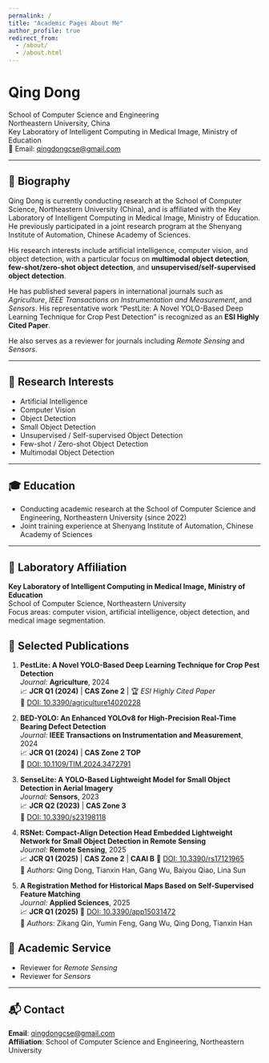 ```yaml
---
permalink: /
title: "Academic Pages About Me"
author_profile: true
redirect_from: 
  - /about/
  - /about.html
---
```


# Qing Dong

School of Computer Science and Engineering  
Northeastern University, China  
Key Laboratory of Intelligent Computing in Medical Image, Ministry of Education  
📧 Email: qingdongcse@gmail.com

---

## 🧬 Biography

Qing Dong is currently conducting research at the School of Computer Science, Northeastern University (China), and is affiliated with the Key Laboratory of Intelligent Computing in Medical Image, Ministry of Education. He previously participated in a joint research program at the Shenyang Institute of Automation, Chinese Academy of Sciences.

His research interests include artificial intelligence, computer vision, and object detection, with a particular focus on **multimodal object detection**, **few-shot/zero-shot object detection**, and **unsupervised/self-supervised object detection**.

He has published several papers in international journals such as *Agriculture*, *IEEE Transactions on Instrumentation and Measurement*, and *Sensors*. His representative work “PestLite: A Novel YOLO-Based Deep Learning Technique for Crop Pest Detection” is recognized as an **ESI Highly Cited Paper**.

He also serves as a reviewer for journals including *Remote Sensing* and *Sensors*.

---

## 🔬 Research Interests

- Artificial Intelligence  
- Computer Vision  
- Object Detection  
- Small Object Detection  
- Unsupervised / Self-supervised Object Detection  
- Few-shot / Zero-shot Object Detection  
- Multimodal Object Detection  

---

## 🎓 Education

- Conducting academic research at the School of Computer Science and Engineering, Northeastern University (since 2022)  
- Joint training experience at Shenyang Institute of Automation, Chinese Academy of Sciences

---

## 🧪 Laboratory Affiliation

**Key Laboratory of Intelligent Computing in Medical Image, Ministry of Education**  
School of Computer Science, Northeastern University  
Focus areas: computer vision, artificial intelligence, object detection, and medical image segmentation.



## 📄 Selected Publications

1. **PestLite: A Novel YOLO-Based Deep Learning Technique for Crop Pest Detection**  
   *Journal:* **Agriculture**, 2024  
   📈 **JCR Q1 (2024)** | **CAS Zone 2** | 🏆 *ESI Highly Cited Paper*  
   🔗 [DOI: 10.3390/agriculture14020228](https://doi.org/10.3390/agriculture14020228)  

2. **BED-YOLO: An Enhanced YOLOv8 for High-Precision Real-Time Bearing Defect Detection**  
   *Journal:* **IEEE Transactions on Instrumentation and Measurement**, 2024  
   📈 **JCR Q1 (2024)** | **CAS Zone 2 TOP**  
   🔗 [DOI: 10.1109/TIM.2024.3472791](https://doi.org/10.1109/TIM.2024.3472791)  

3. **SenseLite: A YOLO-Based Lightweight Model for Small Object Detection in Aerial Imagery**  
   *Journal:* **Sensors**, 2023  
   📈 **JCR Q2 (2023)** | **CAS Zone 3**  
   🔗 [DOI: 10.3390/s23198118](https://doi.org/10.3390/s23198118)  
4. **RSNet: Compact-Align Detection Head Embedded Lightweight Network for Small Object Detection in Remote Sensing**  
   *Journal:* **Remote Sensing**, 2025  
   📈 **JCR Q1 (2025)** | **CAS Zone 2**  | **CAAI B** 
   🔗 [DOI: 10.3390/rs17121965](https://doi.org/10.3390/rs17121965)  
   👥 *Authors:* Qing Dong, Tianxin Han, Gang Wu, Baiyou Qiao, Lina Sun

5. **A Registration Method for Historical Maps Based on Self-Supervised Feature Matching**  
   *Journal:* **Applied Sciences**, 2025  
   📈 **JCR Q1 (2025)**
   🔗 [DOI: 10.3390/app15031472](https://doi.org/10.3390/app15031472)  
   👥 *Authors:* Zikang Qin, Yumin Feng, Gang Wu, Qing Dong, Tianxin Han


## 🧾 Academic Service

- Reviewer for *Remote Sensing*  
- Reviewer for *Sensors*

---

## 📬 Contact

**Email**: qingdongcse@gmail.com  
**Affiliation**: School of Computer Science and Engineering, Northeastern University  

